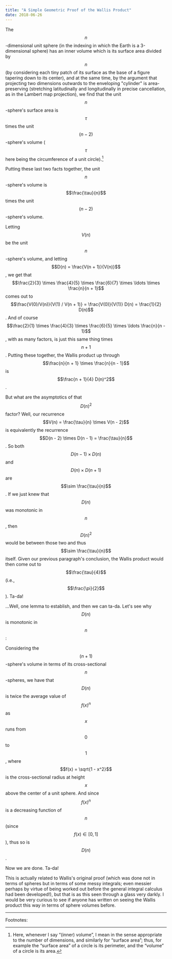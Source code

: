 ```yaml
---
title: "A Simple Geometric Proof of the Wallis Product"
date: 2018-06-26
---
```

The $$n$$-dimensional unit sphere (in the indexing in which the Earth is a 3-dimensional sphere) has an inner volume which is its surface area divided by $$n$$ (by considering each tiny patch of its surface as the base of a figure tapering down to its center), and at the same time, by the argument that projecting two dimensions outwards to the enveloping "cylinder" is area-preserving (stretching latitudinally and longitudinally in precise cancellation, as in the Lambert map projection), we find that the unit $$n$$-sphere's surface area is $$\tau$$ times the unit $$(n - 2)$$-sphere's volume ($$\tau$$ here being the circumference of a unit circle).[^VolumeFootnote]

[^VolumeFootnote]: Here, whenever I say “(inner) volume”, I mean in the sense appropriate to the number of dimensions, and similarly for “surface area”; thus, for example the “surface area” of a circle is its perimeter, and the “volume” of a circle is its area.

Putting these last two facts together, the unit $$n$$-sphere's volume is $$\frac{\tau}{n}$$ times the unit $$(n - 2)$$-sphere's volume.

Letting $$V(n)$$ be the unit $$n$$-sphere's volume, and letting $$D(n) = \frac{V(n + 1)}{V(n)}$$, we get that $$\frac{2}{3} \times \frac{4}{5} \times \frac{6}{7} \times \ldots \times \frac{n}{n + 1}$$ comes out to $$\frac{V(0)/V(n)}{V(1) / V(n + 1)} = \frac{V(0)}{V(1)} D(n) = \frac{1}{2} D(n)$$. And of course $$\frac{2}{1} \times \frac{4}{3} \times \frac{6}{5} \times \ldots \frac{n}{n - 1}$$, with as many factors, is just this same thing times $$n + 1$$. Putting these together, the Wallis product up through $$\frac{n}{n + 1} \times \frac{n}{n - 1}$$ is $$\frac{n + 1}{4} D(n)^2$$.

But what are the asymptotics of that $$D(n)^2$$ factor? Well, our recurrence $$V(n) = \frac{\tau}{n} \times V(n - 2)$$ is equivalently the recurrence $$D(n - 2) \times D(n - 1) = \frac{\tau}{n}$$. So both $$D(n - 1) \times D(n)$$ and $$D(n) \times D(n + 1)$$ are $$\sim \frac{\tau}{n}$$. If we just knew that $$D(n)$$ was monotonic in $$n$$, then $$D(n)^2$$ would be between those two and thus $$\sim \frac{\tau}{n}$$ itself. Given our previous paragraph's conclusion, the Wallis product would then come out to $$\frac{\tau}{4}$$ (i.e., $$\frac{\pi}{2}$$). Ta-da!

...Well, one lemma to establish, and then we can ta-da. Let's see why $$D(n)$$ is monotonic in $$n$$:

Considering the $$(n + 1)$$-sphere's volume in terms of its cross-sectional $$n$$-spheres, we have that $$D(n)$$ is twice the average value of $$f(x)^n$$ as $$x$$ runs from $$0$$ to $$1$$, where $$f(x) = \sqrt{1 - x^2}$$ is the cross-sectional radius at height $$x$$ above the center of a unit sphere. And since $$f(x)^n$$ is a decreasing function of $$n$$ (since $$f(x) \in [0, 1]$$), thus so is $$D(n)$$.

Now we are done. Ta-da!

This is actually related to Wallis's original proof (which was done not in terms of spheres but in terms of some messy integrals; even messier perhaps by virtue of being worked out before the general integral calculus had been developed!), but that is as this seen through a glass very darkly. I would be very curious to see if anyone has written on seeing the Wallis product this way in terms of sphere volumes before.

***
Footnotes: